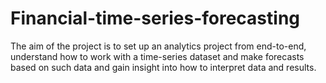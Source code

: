 # Financial-time-series-forecasting
The aim of the project is to set up an analytics project from end-to-end, understand how to work with a time-series dataset and make forecasts based on such data and gain insight into how to interpret data and results. 
